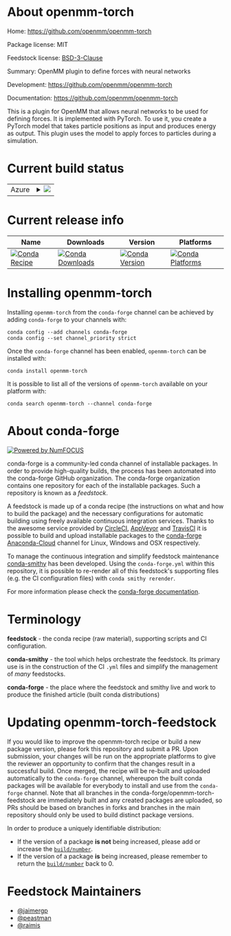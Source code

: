 About openmm-torch
==================

Home: https://github.com/openmm/openmm-torch

Package license: MIT

Feedstock license: [BSD-3-Clause](https://github.com/conda-forge/openmm-torch-feedstock/blob/master/LICENSE.txt)

Summary: OpenMM plugin to define forces with neural networks

Development: https://github.com/openmm/openmm-torch

Documentation: https://github.com/openmm/openmm-torch

This is a plugin for OpenMM that allows neural networks to be
used for defining forces. It is implemented with PyTorch.
To use it, you create a PyTorch model that takes particle
positions as input and produces energy as output. This plugin
uses the model to apply forces to particles during a simulation.


Current build status
====================


<table>
    
  <tr>
    <td>Azure</td>
    <td>
      <details>
        <summary>
          <a href="https://dev.azure.com/conda-forge/feedstock-builds/_build/latest?definitionId=11624&branchName=master">
            <img src="https://dev.azure.com/conda-forge/feedstock-builds/_apis/build/status/openmm-torch-feedstock?branchName=master">
          </a>
        </summary>
        <table>
          <thead><tr><th>Variant</th><th>Status</th></tr></thead>
          <tbody><tr>
              <td>linux_64_c_compiler_version10cuda_compiler_version11.1cxx_compiler_version10python3.7.____cpythonpytorch_version1.10.0</td>
              <td>
                <a href="https://dev.azure.com/conda-forge/feedstock-builds/_build/latest?definitionId=11624&branchName=master">
                  <img src="https://dev.azure.com/conda-forge/feedstock-builds/_apis/build/status/openmm-torch-feedstock?branchName=master&jobName=linux&configuration=linux_64_c_compiler_version10cuda_compiler_version11.1cxx_compiler_version10python3.7.____cpythonpytorch_version1.10.0" alt="variant">
                </a>
              </td>
            </tr><tr>
              <td>linux_64_c_compiler_version10cuda_compiler_version11.1cxx_compiler_version10python3.7.____cpythonpytorch_version1.8.0</td>
              <td>
                <a href="https://dev.azure.com/conda-forge/feedstock-builds/_build/latest?definitionId=11624&branchName=master">
                  <img src="https://dev.azure.com/conda-forge/feedstock-builds/_apis/build/status/openmm-torch-feedstock?branchName=master&jobName=linux&configuration=linux_64_c_compiler_version10cuda_compiler_version11.1cxx_compiler_version10python3.7.____cpythonpytorch_version1.8.0" alt="variant">
                </a>
              </td>
            </tr><tr>
              <td>linux_64_c_compiler_version10cuda_compiler_version11.1cxx_compiler_version10python3.7.____cpythonpytorch_version1.9.0</td>
              <td>
                <a href="https://dev.azure.com/conda-forge/feedstock-builds/_build/latest?definitionId=11624&branchName=master">
                  <img src="https://dev.azure.com/conda-forge/feedstock-builds/_apis/build/status/openmm-torch-feedstock?branchName=master&jobName=linux&configuration=linux_64_c_compiler_version10cuda_compiler_version11.1cxx_compiler_version10python3.7.____cpythonpytorch_version1.9.0" alt="variant">
                </a>
              </td>
            </tr><tr>
              <td>linux_64_c_compiler_version10cuda_compiler_version11.1cxx_compiler_version10python3.7.____cpythonpytorch_version1.9.1</td>
              <td>
                <a href="https://dev.azure.com/conda-forge/feedstock-builds/_build/latest?definitionId=11624&branchName=master">
                  <img src="https://dev.azure.com/conda-forge/feedstock-builds/_apis/build/status/openmm-torch-feedstock?branchName=master&jobName=linux&configuration=linux_64_c_compiler_version10cuda_compiler_version11.1cxx_compiler_version10python3.7.____cpythonpytorch_version1.9.1" alt="variant">
                </a>
              </td>
            </tr><tr>
              <td>linux_64_c_compiler_version10cuda_compiler_version11.1cxx_compiler_version10python3.8.____cpythonpytorch_version1.10.0</td>
              <td>
                <a href="https://dev.azure.com/conda-forge/feedstock-builds/_build/latest?definitionId=11624&branchName=master">
                  <img src="https://dev.azure.com/conda-forge/feedstock-builds/_apis/build/status/openmm-torch-feedstock?branchName=master&jobName=linux&configuration=linux_64_c_compiler_version10cuda_compiler_version11.1cxx_compiler_version10python3.8.____cpythonpytorch_version1.10.0" alt="variant">
                </a>
              </td>
            </tr><tr>
              <td>linux_64_c_compiler_version10cuda_compiler_version11.1cxx_compiler_version10python3.8.____cpythonpytorch_version1.8.0</td>
              <td>
                <a href="https://dev.azure.com/conda-forge/feedstock-builds/_build/latest?definitionId=11624&branchName=master">
                  <img src="https://dev.azure.com/conda-forge/feedstock-builds/_apis/build/status/openmm-torch-feedstock?branchName=master&jobName=linux&configuration=linux_64_c_compiler_version10cuda_compiler_version11.1cxx_compiler_version10python3.8.____cpythonpytorch_version1.8.0" alt="variant">
                </a>
              </td>
            </tr><tr>
              <td>linux_64_c_compiler_version10cuda_compiler_version11.1cxx_compiler_version10python3.8.____cpythonpytorch_version1.9.0</td>
              <td>
                <a href="https://dev.azure.com/conda-forge/feedstock-builds/_build/latest?definitionId=11624&branchName=master">
                  <img src="https://dev.azure.com/conda-forge/feedstock-builds/_apis/build/status/openmm-torch-feedstock?branchName=master&jobName=linux&configuration=linux_64_c_compiler_version10cuda_compiler_version11.1cxx_compiler_version10python3.8.____cpythonpytorch_version1.9.0" alt="variant">
                </a>
              </td>
            </tr><tr>
              <td>linux_64_c_compiler_version10cuda_compiler_version11.1cxx_compiler_version10python3.8.____cpythonpytorch_version1.9.1</td>
              <td>
                <a href="https://dev.azure.com/conda-forge/feedstock-builds/_build/latest?definitionId=11624&branchName=master">
                  <img src="https://dev.azure.com/conda-forge/feedstock-builds/_apis/build/status/openmm-torch-feedstock?branchName=master&jobName=linux&configuration=linux_64_c_compiler_version10cuda_compiler_version11.1cxx_compiler_version10python3.8.____cpythonpytorch_version1.9.1" alt="variant">
                </a>
              </td>
            </tr><tr>
              <td>linux_64_c_compiler_version10cuda_compiler_version11.1cxx_compiler_version10python3.9.____cpythonpytorch_version1.10.0</td>
              <td>
                <a href="https://dev.azure.com/conda-forge/feedstock-builds/_build/latest?definitionId=11624&branchName=master">
                  <img src="https://dev.azure.com/conda-forge/feedstock-builds/_apis/build/status/openmm-torch-feedstock?branchName=master&jobName=linux&configuration=linux_64_c_compiler_version10cuda_compiler_version11.1cxx_compiler_version10python3.9.____cpythonpytorch_version1.10.0" alt="variant">
                </a>
              </td>
            </tr><tr>
              <td>linux_64_c_compiler_version10cuda_compiler_version11.1cxx_compiler_version10python3.9.____cpythonpytorch_version1.8.0</td>
              <td>
                <a href="https://dev.azure.com/conda-forge/feedstock-builds/_build/latest?definitionId=11624&branchName=master">
                  <img src="https://dev.azure.com/conda-forge/feedstock-builds/_apis/build/status/openmm-torch-feedstock?branchName=master&jobName=linux&configuration=linux_64_c_compiler_version10cuda_compiler_version11.1cxx_compiler_version10python3.9.____cpythonpytorch_version1.8.0" alt="variant">
                </a>
              </td>
            </tr><tr>
              <td>linux_64_c_compiler_version10cuda_compiler_version11.1cxx_compiler_version10python3.9.____cpythonpytorch_version1.9.0</td>
              <td>
                <a href="https://dev.azure.com/conda-forge/feedstock-builds/_build/latest?definitionId=11624&branchName=master">
                  <img src="https://dev.azure.com/conda-forge/feedstock-builds/_apis/build/status/openmm-torch-feedstock?branchName=master&jobName=linux&configuration=linux_64_c_compiler_version10cuda_compiler_version11.1cxx_compiler_version10python3.9.____cpythonpytorch_version1.9.0" alt="variant">
                </a>
              </td>
            </tr><tr>
              <td>linux_64_c_compiler_version10cuda_compiler_version11.1cxx_compiler_version10python3.9.____cpythonpytorch_version1.9.1</td>
              <td>
                <a href="https://dev.azure.com/conda-forge/feedstock-builds/_build/latest?definitionId=11624&branchName=master">
                  <img src="https://dev.azure.com/conda-forge/feedstock-builds/_apis/build/status/openmm-torch-feedstock?branchName=master&jobName=linux&configuration=linux_64_c_compiler_version10cuda_compiler_version11.1cxx_compiler_version10python3.9.____cpythonpytorch_version1.9.1" alt="variant">
                </a>
              </td>
            </tr><tr>
              <td>linux_64_c_compiler_version10cuda_compiler_version11.2cxx_compiler_version10python3.7.____cpythonpytorch_version1.10.0</td>
              <td>
                <a href="https://dev.azure.com/conda-forge/feedstock-builds/_build/latest?definitionId=11624&branchName=master">
                  <img src="https://dev.azure.com/conda-forge/feedstock-builds/_apis/build/status/openmm-torch-feedstock?branchName=master&jobName=linux&configuration=linux_64_c_compiler_version10cuda_compiler_version11.2cxx_compiler_version10python3.7.____cpythonpytorch_version1.10.0" alt="variant">
                </a>
              </td>
            </tr><tr>
              <td>linux_64_c_compiler_version10cuda_compiler_version11.2cxx_compiler_version10python3.7.____cpythonpytorch_version1.8.0</td>
              <td>
                <a href="https://dev.azure.com/conda-forge/feedstock-builds/_build/latest?definitionId=11624&branchName=master">
                  <img src="https://dev.azure.com/conda-forge/feedstock-builds/_apis/build/status/openmm-torch-feedstock?branchName=master&jobName=linux&configuration=linux_64_c_compiler_version10cuda_compiler_version11.2cxx_compiler_version10python3.7.____cpythonpytorch_version1.8.0" alt="variant">
                </a>
              </td>
            </tr><tr>
              <td>linux_64_c_compiler_version10cuda_compiler_version11.2cxx_compiler_version10python3.7.____cpythonpytorch_version1.9.0</td>
              <td>
                <a href="https://dev.azure.com/conda-forge/feedstock-builds/_build/latest?definitionId=11624&branchName=master">
                  <img src="https://dev.azure.com/conda-forge/feedstock-builds/_apis/build/status/openmm-torch-feedstock?branchName=master&jobName=linux&configuration=linux_64_c_compiler_version10cuda_compiler_version11.2cxx_compiler_version10python3.7.____cpythonpytorch_version1.9.0" alt="variant">
                </a>
              </td>
            </tr><tr>
              <td>linux_64_c_compiler_version10cuda_compiler_version11.2cxx_compiler_version10python3.7.____cpythonpytorch_version1.9.1</td>
              <td>
                <a href="https://dev.azure.com/conda-forge/feedstock-builds/_build/latest?definitionId=11624&branchName=master">
                  <img src="https://dev.azure.com/conda-forge/feedstock-builds/_apis/build/status/openmm-torch-feedstock?branchName=master&jobName=linux&configuration=linux_64_c_compiler_version10cuda_compiler_version11.2cxx_compiler_version10python3.7.____cpythonpytorch_version1.9.1" alt="variant">
                </a>
              </td>
            </tr><tr>
              <td>linux_64_c_compiler_version10cuda_compiler_version11.2cxx_compiler_version10python3.8.____cpythonpytorch_version1.10.0</td>
              <td>
                <a href="https://dev.azure.com/conda-forge/feedstock-builds/_build/latest?definitionId=11624&branchName=master">
                  <img src="https://dev.azure.com/conda-forge/feedstock-builds/_apis/build/status/openmm-torch-feedstock?branchName=master&jobName=linux&configuration=linux_64_c_compiler_version10cuda_compiler_version11.2cxx_compiler_version10python3.8.____cpythonpytorch_version1.10.0" alt="variant">
                </a>
              </td>
            </tr><tr>
              <td>linux_64_c_compiler_version10cuda_compiler_version11.2cxx_compiler_version10python3.8.____cpythonpytorch_version1.8.0</td>
              <td>
                <a href="https://dev.azure.com/conda-forge/feedstock-builds/_build/latest?definitionId=11624&branchName=master">
                  <img src="https://dev.azure.com/conda-forge/feedstock-builds/_apis/build/status/openmm-torch-feedstock?branchName=master&jobName=linux&configuration=linux_64_c_compiler_version10cuda_compiler_version11.2cxx_compiler_version10python3.8.____cpythonpytorch_version1.8.0" alt="variant">
                </a>
              </td>
            </tr><tr>
              <td>linux_64_c_compiler_version10cuda_compiler_version11.2cxx_compiler_version10python3.8.____cpythonpytorch_version1.9.0</td>
              <td>
                <a href="https://dev.azure.com/conda-forge/feedstock-builds/_build/latest?definitionId=11624&branchName=master">
                  <img src="https://dev.azure.com/conda-forge/feedstock-builds/_apis/build/status/openmm-torch-feedstock?branchName=master&jobName=linux&configuration=linux_64_c_compiler_version10cuda_compiler_version11.2cxx_compiler_version10python3.8.____cpythonpytorch_version1.9.0" alt="variant">
                </a>
              </td>
            </tr><tr>
              <td>linux_64_c_compiler_version10cuda_compiler_version11.2cxx_compiler_version10python3.8.____cpythonpytorch_version1.9.1</td>
              <td>
                <a href="https://dev.azure.com/conda-forge/feedstock-builds/_build/latest?definitionId=11624&branchName=master">
                  <img src="https://dev.azure.com/conda-forge/feedstock-builds/_apis/build/status/openmm-torch-feedstock?branchName=master&jobName=linux&configuration=linux_64_c_compiler_version10cuda_compiler_version11.2cxx_compiler_version10python3.8.____cpythonpytorch_version1.9.1" alt="variant">
                </a>
              </td>
            </tr><tr>
              <td>linux_64_c_compiler_version10cuda_compiler_version11.2cxx_compiler_version10python3.9.____cpythonpytorch_version1.10.0</td>
              <td>
                <a href="https://dev.azure.com/conda-forge/feedstock-builds/_build/latest?definitionId=11624&branchName=master">
                  <img src="https://dev.azure.com/conda-forge/feedstock-builds/_apis/build/status/openmm-torch-feedstock?branchName=master&jobName=linux&configuration=linux_64_c_compiler_version10cuda_compiler_version11.2cxx_compiler_version10python3.9.____cpythonpytorch_version1.10.0" alt="variant">
                </a>
              </td>
            </tr><tr>
              <td>linux_64_c_compiler_version10cuda_compiler_version11.2cxx_compiler_version10python3.9.____cpythonpytorch_version1.8.0</td>
              <td>
                <a href="https://dev.azure.com/conda-forge/feedstock-builds/_build/latest?definitionId=11624&branchName=master">
                  <img src="https://dev.azure.com/conda-forge/feedstock-builds/_apis/build/status/openmm-torch-feedstock?branchName=master&jobName=linux&configuration=linux_64_c_compiler_version10cuda_compiler_version11.2cxx_compiler_version10python3.9.____cpythonpytorch_version1.8.0" alt="variant">
                </a>
              </td>
            </tr><tr>
              <td>linux_64_c_compiler_version10cuda_compiler_version11.2cxx_compiler_version10python3.9.____cpythonpytorch_version1.9.0</td>
              <td>
                <a href="https://dev.azure.com/conda-forge/feedstock-builds/_build/latest?definitionId=11624&branchName=master">
                  <img src="https://dev.azure.com/conda-forge/feedstock-builds/_apis/build/status/openmm-torch-feedstock?branchName=master&jobName=linux&configuration=linux_64_c_compiler_version10cuda_compiler_version11.2cxx_compiler_version10python3.9.____cpythonpytorch_version1.9.0" alt="variant">
                </a>
              </td>
            </tr><tr>
              <td>linux_64_c_compiler_version10cuda_compiler_version11.2cxx_compiler_version10python3.9.____cpythonpytorch_version1.9.1</td>
              <td>
                <a href="https://dev.azure.com/conda-forge/feedstock-builds/_build/latest?definitionId=11624&branchName=master">
                  <img src="https://dev.azure.com/conda-forge/feedstock-builds/_apis/build/status/openmm-torch-feedstock?branchName=master&jobName=linux&configuration=linux_64_c_compiler_version10cuda_compiler_version11.2cxx_compiler_version10python3.9.____cpythonpytorch_version1.9.1" alt="variant">
                </a>
              </td>
            </tr><tr>
              <td>linux_64_c_compiler_version9cuda_compiler_version11.0cxx_compiler_version9python3.7.____cpythonpytorch_version1.10.0</td>
              <td>
                <a href="https://dev.azure.com/conda-forge/feedstock-builds/_build/latest?definitionId=11624&branchName=master">
                  <img src="https://dev.azure.com/conda-forge/feedstock-builds/_apis/build/status/openmm-torch-feedstock?branchName=master&jobName=linux&configuration=linux_64_c_compiler_version9cuda_compiler_version11.0cxx_compiler_version9python3.7.____cpythonpytorch_version1.10.0" alt="variant">
                </a>
              </td>
            </tr><tr>
              <td>linux_64_c_compiler_version9cuda_compiler_version11.0cxx_compiler_version9python3.7.____cpythonpytorch_version1.8.0</td>
              <td>
                <a href="https://dev.azure.com/conda-forge/feedstock-builds/_build/latest?definitionId=11624&branchName=master">
                  <img src="https://dev.azure.com/conda-forge/feedstock-builds/_apis/build/status/openmm-torch-feedstock?branchName=master&jobName=linux&configuration=linux_64_c_compiler_version9cuda_compiler_version11.0cxx_compiler_version9python3.7.____cpythonpytorch_version1.8.0" alt="variant">
                </a>
              </td>
            </tr><tr>
              <td>linux_64_c_compiler_version9cuda_compiler_version11.0cxx_compiler_version9python3.7.____cpythonpytorch_version1.9.0</td>
              <td>
                <a href="https://dev.azure.com/conda-forge/feedstock-builds/_build/latest?definitionId=11624&branchName=master">
                  <img src="https://dev.azure.com/conda-forge/feedstock-builds/_apis/build/status/openmm-torch-feedstock?branchName=master&jobName=linux&configuration=linux_64_c_compiler_version9cuda_compiler_version11.0cxx_compiler_version9python3.7.____cpythonpytorch_version1.9.0" alt="variant">
                </a>
              </td>
            </tr><tr>
              <td>linux_64_c_compiler_version9cuda_compiler_version11.0cxx_compiler_version9python3.7.____cpythonpytorch_version1.9.1</td>
              <td>
                <a href="https://dev.azure.com/conda-forge/feedstock-builds/_build/latest?definitionId=11624&branchName=master">
                  <img src="https://dev.azure.com/conda-forge/feedstock-builds/_apis/build/status/openmm-torch-feedstock?branchName=master&jobName=linux&configuration=linux_64_c_compiler_version9cuda_compiler_version11.0cxx_compiler_version9python3.7.____cpythonpytorch_version1.9.1" alt="variant">
                </a>
              </td>
            </tr><tr>
              <td>linux_64_c_compiler_version9cuda_compiler_version11.0cxx_compiler_version9python3.8.____cpythonpytorch_version1.10.0</td>
              <td>
                <a href="https://dev.azure.com/conda-forge/feedstock-builds/_build/latest?definitionId=11624&branchName=master">
                  <img src="https://dev.azure.com/conda-forge/feedstock-builds/_apis/build/status/openmm-torch-feedstock?branchName=master&jobName=linux&configuration=linux_64_c_compiler_version9cuda_compiler_version11.0cxx_compiler_version9python3.8.____cpythonpytorch_version1.10.0" alt="variant">
                </a>
              </td>
            </tr><tr>
              <td>linux_64_c_compiler_version9cuda_compiler_version11.0cxx_compiler_version9python3.8.____cpythonpytorch_version1.8.0</td>
              <td>
                <a href="https://dev.azure.com/conda-forge/feedstock-builds/_build/latest?definitionId=11624&branchName=master">
                  <img src="https://dev.azure.com/conda-forge/feedstock-builds/_apis/build/status/openmm-torch-feedstock?branchName=master&jobName=linux&configuration=linux_64_c_compiler_version9cuda_compiler_version11.0cxx_compiler_version9python3.8.____cpythonpytorch_version1.8.0" alt="variant">
                </a>
              </td>
            </tr><tr>
              <td>linux_64_c_compiler_version9cuda_compiler_version11.0cxx_compiler_version9python3.8.____cpythonpytorch_version1.9.0</td>
              <td>
                <a href="https://dev.azure.com/conda-forge/feedstock-builds/_build/latest?definitionId=11624&branchName=master">
                  <img src="https://dev.azure.com/conda-forge/feedstock-builds/_apis/build/status/openmm-torch-feedstock?branchName=master&jobName=linux&configuration=linux_64_c_compiler_version9cuda_compiler_version11.0cxx_compiler_version9python3.8.____cpythonpytorch_version1.9.0" alt="variant">
                </a>
              </td>
            </tr><tr>
              <td>linux_64_c_compiler_version9cuda_compiler_version11.0cxx_compiler_version9python3.8.____cpythonpytorch_version1.9.1</td>
              <td>
                <a href="https://dev.azure.com/conda-forge/feedstock-builds/_build/latest?definitionId=11624&branchName=master">
                  <img src="https://dev.azure.com/conda-forge/feedstock-builds/_apis/build/status/openmm-torch-feedstock?branchName=master&jobName=linux&configuration=linux_64_c_compiler_version9cuda_compiler_version11.0cxx_compiler_version9python3.8.____cpythonpytorch_version1.9.1" alt="variant">
                </a>
              </td>
            </tr><tr>
              <td>linux_64_c_compiler_version9cuda_compiler_version11.0cxx_compiler_version9python3.9.____cpythonpytorch_version1.10.0</td>
              <td>
                <a href="https://dev.azure.com/conda-forge/feedstock-builds/_build/latest?definitionId=11624&branchName=master">
                  <img src="https://dev.azure.com/conda-forge/feedstock-builds/_apis/build/status/openmm-torch-feedstock?branchName=master&jobName=linux&configuration=linux_64_c_compiler_version9cuda_compiler_version11.0cxx_compiler_version9python3.9.____cpythonpytorch_version1.10.0" alt="variant">
                </a>
              </td>
            </tr><tr>
              <td>linux_64_c_compiler_version9cuda_compiler_version11.0cxx_compiler_version9python3.9.____cpythonpytorch_version1.8.0</td>
              <td>
                <a href="https://dev.azure.com/conda-forge/feedstock-builds/_build/latest?definitionId=11624&branchName=master">
                  <img src="https://dev.azure.com/conda-forge/feedstock-builds/_apis/build/status/openmm-torch-feedstock?branchName=master&jobName=linux&configuration=linux_64_c_compiler_version9cuda_compiler_version11.0cxx_compiler_version9python3.9.____cpythonpytorch_version1.8.0" alt="variant">
                </a>
              </td>
            </tr><tr>
              <td>linux_64_c_compiler_version9cuda_compiler_version11.0cxx_compiler_version9python3.9.____cpythonpytorch_version1.9.0</td>
              <td>
                <a href="https://dev.azure.com/conda-forge/feedstock-builds/_build/latest?definitionId=11624&branchName=master">
                  <img src="https://dev.azure.com/conda-forge/feedstock-builds/_apis/build/status/openmm-torch-feedstock?branchName=master&jobName=linux&configuration=linux_64_c_compiler_version9cuda_compiler_version11.0cxx_compiler_version9python3.9.____cpythonpytorch_version1.9.0" alt="variant">
                </a>
              </td>
            </tr><tr>
              <td>linux_64_c_compiler_version9cuda_compiler_version11.0cxx_compiler_version9python3.9.____cpythonpytorch_version1.9.1</td>
              <td>
                <a href="https://dev.azure.com/conda-forge/feedstock-builds/_build/latest?definitionId=11624&branchName=master">
                  <img src="https://dev.azure.com/conda-forge/feedstock-builds/_apis/build/status/openmm-torch-feedstock?branchName=master&jobName=linux&configuration=linux_64_c_compiler_version9cuda_compiler_version11.0cxx_compiler_version9python3.9.____cpythonpytorch_version1.9.1" alt="variant">
                </a>
              </td>
            </tr><tr>
              <td>osx_64_python3.7.____cpythonpytorch_version1.10.0</td>
              <td>
                <a href="https://dev.azure.com/conda-forge/feedstock-builds/_build/latest?definitionId=11624&branchName=master">
                  <img src="https://dev.azure.com/conda-forge/feedstock-builds/_apis/build/status/openmm-torch-feedstock?branchName=master&jobName=osx&configuration=osx_64_python3.7.____cpythonpytorch_version1.10.0" alt="variant">
                </a>
              </td>
            </tr><tr>
              <td>osx_64_python3.7.____cpythonpytorch_version1.8.0</td>
              <td>
                <a href="https://dev.azure.com/conda-forge/feedstock-builds/_build/latest?definitionId=11624&branchName=master">
                  <img src="https://dev.azure.com/conda-forge/feedstock-builds/_apis/build/status/openmm-torch-feedstock?branchName=master&jobName=osx&configuration=osx_64_python3.7.____cpythonpytorch_version1.8.0" alt="variant">
                </a>
              </td>
            </tr><tr>
              <td>osx_64_python3.7.____cpythonpytorch_version1.9.0</td>
              <td>
                <a href="https://dev.azure.com/conda-forge/feedstock-builds/_build/latest?definitionId=11624&branchName=master">
                  <img src="https://dev.azure.com/conda-forge/feedstock-builds/_apis/build/status/openmm-torch-feedstock?branchName=master&jobName=osx&configuration=osx_64_python3.7.____cpythonpytorch_version1.9.0" alt="variant">
                </a>
              </td>
            </tr><tr>
              <td>osx_64_python3.7.____cpythonpytorch_version1.9.1</td>
              <td>
                <a href="https://dev.azure.com/conda-forge/feedstock-builds/_build/latest?definitionId=11624&branchName=master">
                  <img src="https://dev.azure.com/conda-forge/feedstock-builds/_apis/build/status/openmm-torch-feedstock?branchName=master&jobName=osx&configuration=osx_64_python3.7.____cpythonpytorch_version1.9.1" alt="variant">
                </a>
              </td>
            </tr><tr>
              <td>osx_64_python3.8.____cpythonpytorch_version1.10.0</td>
              <td>
                <a href="https://dev.azure.com/conda-forge/feedstock-builds/_build/latest?definitionId=11624&branchName=master">
                  <img src="https://dev.azure.com/conda-forge/feedstock-builds/_apis/build/status/openmm-torch-feedstock?branchName=master&jobName=osx&configuration=osx_64_python3.8.____cpythonpytorch_version1.10.0" alt="variant">
                </a>
              </td>
            </tr><tr>
              <td>osx_64_python3.8.____cpythonpytorch_version1.8.0</td>
              <td>
                <a href="https://dev.azure.com/conda-forge/feedstock-builds/_build/latest?definitionId=11624&branchName=master">
                  <img src="https://dev.azure.com/conda-forge/feedstock-builds/_apis/build/status/openmm-torch-feedstock?branchName=master&jobName=osx&configuration=osx_64_python3.8.____cpythonpytorch_version1.8.0" alt="variant">
                </a>
              </td>
            </tr><tr>
              <td>osx_64_python3.8.____cpythonpytorch_version1.9.0</td>
              <td>
                <a href="https://dev.azure.com/conda-forge/feedstock-builds/_build/latest?definitionId=11624&branchName=master">
                  <img src="https://dev.azure.com/conda-forge/feedstock-builds/_apis/build/status/openmm-torch-feedstock?branchName=master&jobName=osx&configuration=osx_64_python3.8.____cpythonpytorch_version1.9.0" alt="variant">
                </a>
              </td>
            </tr><tr>
              <td>osx_64_python3.8.____cpythonpytorch_version1.9.1</td>
              <td>
                <a href="https://dev.azure.com/conda-forge/feedstock-builds/_build/latest?definitionId=11624&branchName=master">
                  <img src="https://dev.azure.com/conda-forge/feedstock-builds/_apis/build/status/openmm-torch-feedstock?branchName=master&jobName=osx&configuration=osx_64_python3.8.____cpythonpytorch_version1.9.1" alt="variant">
                </a>
              </td>
            </tr><tr>
              <td>osx_64_python3.9.____cpythonpytorch_version1.10.0</td>
              <td>
                <a href="https://dev.azure.com/conda-forge/feedstock-builds/_build/latest?definitionId=11624&branchName=master">
                  <img src="https://dev.azure.com/conda-forge/feedstock-builds/_apis/build/status/openmm-torch-feedstock?branchName=master&jobName=osx&configuration=osx_64_python3.9.____cpythonpytorch_version1.10.0" alt="variant">
                </a>
              </td>
            </tr><tr>
              <td>osx_64_python3.9.____cpythonpytorch_version1.8.0</td>
              <td>
                <a href="https://dev.azure.com/conda-forge/feedstock-builds/_build/latest?definitionId=11624&branchName=master">
                  <img src="https://dev.azure.com/conda-forge/feedstock-builds/_apis/build/status/openmm-torch-feedstock?branchName=master&jobName=osx&configuration=osx_64_python3.9.____cpythonpytorch_version1.8.0" alt="variant">
                </a>
              </td>
            </tr><tr>
              <td>osx_64_python3.9.____cpythonpytorch_version1.9.0</td>
              <td>
                <a href="https://dev.azure.com/conda-forge/feedstock-builds/_build/latest?definitionId=11624&branchName=master">
                  <img src="https://dev.azure.com/conda-forge/feedstock-builds/_apis/build/status/openmm-torch-feedstock?branchName=master&jobName=osx&configuration=osx_64_python3.9.____cpythonpytorch_version1.9.0" alt="variant">
                </a>
              </td>
            </tr><tr>
              <td>osx_64_python3.9.____cpythonpytorch_version1.9.1</td>
              <td>
                <a href="https://dev.azure.com/conda-forge/feedstock-builds/_build/latest?definitionId=11624&branchName=master">
                  <img src="https://dev.azure.com/conda-forge/feedstock-builds/_apis/build/status/openmm-torch-feedstock?branchName=master&jobName=osx&configuration=osx_64_python3.9.____cpythonpytorch_version1.9.1" alt="variant">
                </a>
              </td>
            </tr>
          </tbody>
        </table>
      </details>
    </td>
  </tr>
</table>

Current release info
====================

| Name | Downloads | Version | Platforms |
| --- | --- | --- | --- |
| [![Conda Recipe](https://img.shields.io/badge/recipe-openmm--torch-green.svg)](https://anaconda.org/conda-forge/openmm-torch) | [![Conda Downloads](https://img.shields.io/conda/dn/conda-forge/openmm-torch.svg)](https://anaconda.org/conda-forge/openmm-torch) | [![Conda Version](https://img.shields.io/conda/vn/conda-forge/openmm-torch.svg)](https://anaconda.org/conda-forge/openmm-torch) | [![Conda Platforms](https://img.shields.io/conda/pn/conda-forge/openmm-torch.svg)](https://anaconda.org/conda-forge/openmm-torch) |

Installing openmm-torch
=======================

Installing `openmm-torch` from the `conda-forge` channel can be achieved by adding `conda-forge` to your channels with:

```
conda config --add channels conda-forge
conda config --set channel_priority strict
```

Once the `conda-forge` channel has been enabled, `openmm-torch` can be installed with:

```
conda install openmm-torch
```

It is possible to list all of the versions of `openmm-torch` available on your platform with:

```
conda search openmm-torch --channel conda-forge
```


About conda-forge
=================

[![Powered by
NumFOCUS](https://img.shields.io/badge/powered%20by-NumFOCUS-orange.svg?style=flat&colorA=E1523D&colorB=007D8A)](https://numfocus.org)

conda-forge is a community-led conda channel of installable packages.
In order to provide high-quality builds, the process has been automated into the
conda-forge GitHub organization. The conda-forge organization contains one repository
for each of the installable packages. Such a repository is known as a *feedstock*.

A feedstock is made up of a conda recipe (the instructions on what and how to build
the package) and the necessary configurations for automatic building using freely
available continuous integration services. Thanks to the awesome service provided by
[CircleCI](https://circleci.com/), [AppVeyor](https://www.appveyor.com/)
and [TravisCI](https://travis-ci.com/) it is possible to build and upload installable
packages to the [conda-forge](https://anaconda.org/conda-forge)
[Anaconda-Cloud](https://anaconda.org/) channel for Linux, Windows and OSX respectively.

To manage the continuous integration and simplify feedstock maintenance
[conda-smithy](https://github.com/conda-forge/conda-smithy) has been developed.
Using the ``conda-forge.yml`` within this repository, it is possible to re-render all of
this feedstock's supporting files (e.g. the CI configuration files) with ``conda smithy rerender``.

For more information please check the [conda-forge documentation](https://conda-forge.org/docs/).

Terminology
===========

**feedstock** - the conda recipe (raw material), supporting scripts and CI configuration.

**conda-smithy** - the tool which helps orchestrate the feedstock.
                   Its primary use is in the construction of the CI ``.yml`` files
                   and simplify the management of *many* feedstocks.

**conda-forge** - the place where the feedstock and smithy live and work to
                  produce the finished article (built conda distributions)


Updating openmm-torch-feedstock
===============================

If you would like to improve the openmm-torch recipe or build a new
package version, please fork this repository and submit a PR. Upon submission,
your changes will be run on the appropriate platforms to give the reviewer an
opportunity to confirm that the changes result in a successful build. Once
merged, the recipe will be re-built and uploaded automatically to the
`conda-forge` channel, whereupon the built conda packages will be available for
everybody to install and use from the `conda-forge` channel.
Note that all branches in the conda-forge/openmm-torch-feedstock are
immediately built and any created packages are uploaded, so PRs should be based
on branches in forks and branches in the main repository should only be used to
build distinct package versions.

In order to produce a uniquely identifiable distribution:
 * If the version of a package **is not** being increased, please add or increase
   the [``build/number``](https://docs.conda.io/projects/conda-build/en/latest/resources/define-metadata.html#build-number-and-string).
 * If the version of a package **is** being increased, please remember to return
   the [``build/number``](https://docs.conda.io/projects/conda-build/en/latest/resources/define-metadata.html#build-number-and-string)
   back to 0.

Feedstock Maintainers
=====================

* [@jaimergp](https://github.com/jaimergp/)
* [@peastman](https://github.com/peastman/)
* [@raimis](https://github.com/raimis/)

